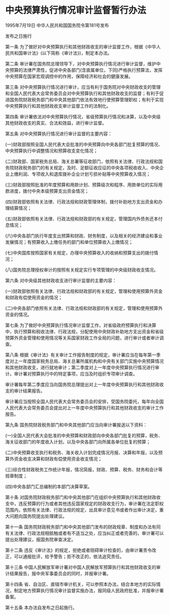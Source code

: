 # 中央预算执行情况审计监督暂行办法

1995年7月19日 中华人民共和国国务院令第181号发布

发布之日施行

<!-- INFO END -->

第一条 为了做好对中央预算执行和其他财政收支的审计监督工作，根据《中华人民共和国审计法》(以下简称《审计法》)，制定本办法。

第二条 审计署在国务院总理领导下，对中央预算执行情况进行审计监督，维护中央预算的法律严肃性，促进中央各部门(含直属单位，下同)严格执行预算法，发挥中央预算在国家宏观调控中的作用，保障经济和社会的健康发展。

第三条 对中央预算执行情况进行审计，应当有利于国务院对中央财政收支的管理和全国人民代表大会常务委员会对中央预算执行和其他财政收支的监督；有利于促进国务院财政税务部门和中央其他部门依法有效地行使预算管理职权；有利于实现中央预算执行和其他财政收支审计监督工作的法制化。

第四条 审计署依法对中央预算执行情况，省级预算执行情况和决算，以及中央级其他财政收支的真实、合法和效益，进行审计监督。

第五条 对中央预算执行情况进行审计监督的主要内容：

(一)财政部按照全国人民代表大会批准的中央预算向中央各部门批复预算的情况、中央预算执行中调整情况和预算收支变化情况；

(二)财政部、国家税务总局、海关总署等征收部门，依照有关法律、行政法规和国务院财政税务部门的有关规定，及时、足额征收应征的中央各项税收收入、中央企业上缴利润、专项收入和退库拨补企业计划亏损补贴等中央预算收入情况；

(三)财政部按照批准的年度预算和用款计划、预算级次和程序、用款单位的实际用款进度，拨付中央本级预算支出资金情况；

(四)财政部依照有关法律、行政法规和财政管理体制，拨付补助地方支出资金和办理结算情况；

(五)财政部依照有关法律、行政法规和财政部的有关规定，管理国内外债务还本付息情况；

(六)中央各部门执行年度支出预算和财政、财务制度，以及相关的经济建设和事业发展情况；有预算收入上缴任务的部门和单位预算收入上缴情况；

(七)中央国库按照国家有关规定，办理中央预算收入的收纳和预算支出的拨付情况；

(八)国务院总理授权审计的按照有关规定实行专项管理的中央级财政收支情况。

第六条 对中央级其他财政收支进行审计监督的主要内容：

(一)财政部依照有关法律、行政法规和财政部的有关规定，管理和使用预算外资金和财政有偿使用资金的情况；

(二)中央各部门依照有关法律、行政法规和财政部的有关规定，管理和使用预算外资金的情况。

第七条 为了做好中央预算执行情况审计监督工作，对省级政府预算执行和决算中，执行预算和税收法律、行政法规，分配使用中央财政补助地方支出资金和省级预算外资金管理和使用情况等关系国家财政工作全局的问题，进行审计或者审计调查。

第八条 根据《审计法》有关审计工作报告制度的规定，审计署应当在每年第一季度对上一年度国家税务总局、海关总署所属机构和中央有关部门实施中央预算情况和其他财政收支，进行就地审计；第二季度对上一年度中央预算执行情况进行审计。审计署对预算执行中的特定事项，应当及时组织专项审计调查。

审计署每年第二季度应当向国务院总理提出对上一年度中央预算执行和其他财政收支的审计结果报告。

审计署应当按照全国人民代表大会常务委员会的安排，受国务院委托，每年向全国人民代表大会常务委员会提出对上一年度中央预算执行和其他财政收支的审计工作报告。

第九条 国务院财政税务部门和中央其他部门应当向审计署报送以下资料：

(一)全国人民代表大会批准的中央预算和财政部向中央各部门批复的预算，税务、海关征收部门的年度收入计划，以及中央各部门向所属各单位批复的预算；

(二)中央预算收支执行和税务、海关收入计划完成情况月报、决算和年报，以及预算外资金收支决算和财政有偿使用资金收支情况；

(三)综合性财政税务工作统计年报，情况简报，财政、预算、税务、财务和会计等规章制度；

(四)中央各部门汇总编制的本部门决算草案。

第十条 对国务院财政税务部门和中央其他部门在组织中央预算执行和其他财政收支中，违反预算的行为或者其他违反国家规定的财政收支行为，审计署在法定职权范围内，依照有关法律、行政法规的规定，出具审计意见书或者作出审计决定，重大问题向国务院提出处理建议。

第十一条 国务院财政税务部门和中央其他部门发布的财政规章、制度和办法有同有关法律、行政法规相抵触或者有不适当之处，应当纠正或者完善的，审计署可以提出处理建议，报国务院审查决定。

第十二条 违反《审计法》的规定，拒绝或者阻碍审计检查的，由审计署责令改正，可以通报批评，给予警告；拒不改正的，依法追究责任。

第十三条 中国人民解放军审计署对中国人民解放军预算执行和其他财政收支的审计结果报告，报中央军事委员会的同时，并报审计署。

第十四条 省、自治区、直辖市审计机关，可以参照本办法，结合本地方的实际情况，制定地方预算执行情况审计监督实施办法，报同级人民政府批准，并报审计署备案。

第十五条 本办法自发布之日起施行。